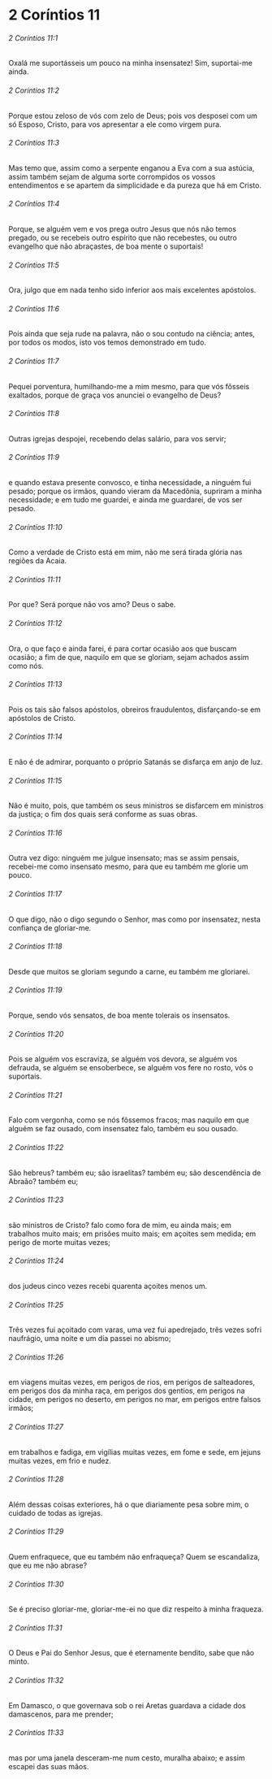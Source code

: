 # 2 Coríntios 11

###### 2 Coríntios 11:1

Oxalá me suportásseis um pouco na minha insensatez! Sim, suportai-me ainda.

###### 2 Coríntios 11:2

Porque estou zeloso de vós com zelo de Deus; pois vos desposei com um só Esposo, Cristo, para vos apresentar a ele como virgem pura.

###### 2 Coríntios 11:3

Mas temo que, assim como a serpente enganou a Eva com a sua astúcia, assim também sejam de alguma sorte corrompidos os vossos entendimentos e se apartem da simplicidade e da pureza que há em Cristo.

###### 2 Coríntios 11:4

Porque, se alguém vem e vos prega outro Jesus que nós não temos pregado, ou se recebeis outro espírito que não recebestes, ou outro evangelho que não abraçastes, de boa mente o suportais!

###### 2 Coríntios 11:5

Ora, julgo que em nada tenho sido inferior aos mais excelentes apóstolos.

###### 2 Coríntios 11:6

Pois ainda que seja rude na palavra, não o sou contudo na ciência; antes, por todos os modos, isto vos temos demonstrado em tudo.

###### 2 Coríntios 11:7

Pequei porventura, humilhando-me a mim mesmo, para que vós fôsseis exaltados, porque de graça vos anunciei o evangelho de Deus?

###### 2 Coríntios 11:8

Outras igrejas despojei, recebendo delas salário, para vos servir;

###### 2 Coríntios 11:9

e quando estava presente convosco, e tinha necessidade, a ninguém fui pesado; porque os irmãos, quando vieram da Macedônia, supriram a minha necessidade; e em tudo me guardei, e ainda me guardarei, de vos ser pesado.

###### 2 Coríntios 11:10

Como a verdade de Cristo está em mim, não me será tirada glória nas regiões da Acaia.

###### 2 Coríntios 11:11

Por que? Será porque não vos amo? Deus o sabe.

###### 2 Coríntios 11:12

Ora, o que faço e ainda farei, é para cortar ocasião aos que buscam ocasião; a fim de que, naquilo em que se gloriam, sejam achados assim como nós.

###### 2 Coríntios 11:13

Pois os tais são falsos apóstolos, obreiros fraudulentos, disfarçando-se em apóstolos de Cristo.

###### 2 Coríntios 11:14

E não é de admirar, porquanto o próprio Satanás se disfarça em anjo de luz.

###### 2 Coríntios 11:15

Não é muito, pois, que também os seus ministros se disfarcem em ministros da justiça; o fim dos quais será conforme as suas obras.

###### 2 Coríntios 11:16

Outra vez digo: ninguém me julgue insensato; mas se assim pensais, recebei-me como insensato mesmo, para que eu também me glorie um pouco.

###### 2 Coríntios 11:17

O que digo, não o digo segundo o Senhor, mas como por insensatez, nesta confiança de gloriar-me.

###### 2 Coríntios 11:18

Desde que muitos se gloriam segundo a carne, eu também me gloriarei.

###### 2 Coríntios 11:19

Porque, sendo vós sensatos, de boa mente tolerais os insensatos.

###### 2 Coríntios 11:20

Pois se alguém vos escraviza, se alguém vos devora, se alguém vos defrauda, se alguém se ensoberbece, se alguém vos fere no rosto, vós o suportais.

###### 2 Coríntios 11:21

Falo com vergonha, como se nós fôssemos fracos; mas naquilo em que alguém se faz ousado, com insensatez falo, também eu sou ousado.

###### 2 Coríntios 11:22

São hebreus? também eu; são israelitas? também eu; são descendência de Abraão? também eu;

###### 2 Coríntios 11:23

são ministros de Cristo? falo como fora de mim, eu ainda mais; em trabalhos muito mais; em prisões muito mais; em açoites sem medida; em perigo de morte muitas vezes;

###### 2 Coríntios 11:24

dos judeus cinco vezes recebi quarenta açoites menos um.

###### 2 Coríntios 11:25

Três vezes fui açoitado com varas, uma vez fui apedrejado, três vezes sofri naufrágio, uma noite e um dia passei no abismo;

###### 2 Coríntios 11:26

em viagens muitas vezes, em perigos de rios, em perigos de salteadores, em perigos dos da minha raça, em perigos dos gentios, em perigos na cidade, em perigos no deserto, em perigos no mar, em perigos entre falsos irmãos;

###### 2 Coríntios 11:27

em trabalhos e fadiga, em vigílias muitas vezes, em fome e sede, em jejuns muitas vezes, em frio e nudez.

###### 2 Coríntios 11:28

Além dessas coisas exteriores, há o que diariamente pesa sobre mim, o cuidado de todas as igrejas.

###### 2 Coríntios 11:29

Quem enfraquece, que eu também não enfraqueça? Quem se escandaliza, que eu me não abrase?

###### 2 Coríntios 11:30

Se é preciso gloriar-me, gloriar-me-ei no que diz respeito à minha fraqueza.

###### 2 Coríntios 11:31

O Deus e Pai do Senhor Jesus, que é eternamente bendito, sabe que não minto.

###### 2 Coríntios 11:32

Em Damasco, o que governava sob o rei Aretas guardava a cidade dos damascenos, para me prender;

###### 2 Coríntios 11:33

mas por uma janela desceram-me num cesto, muralha abaixo; e assim escapei das suas mãos.

